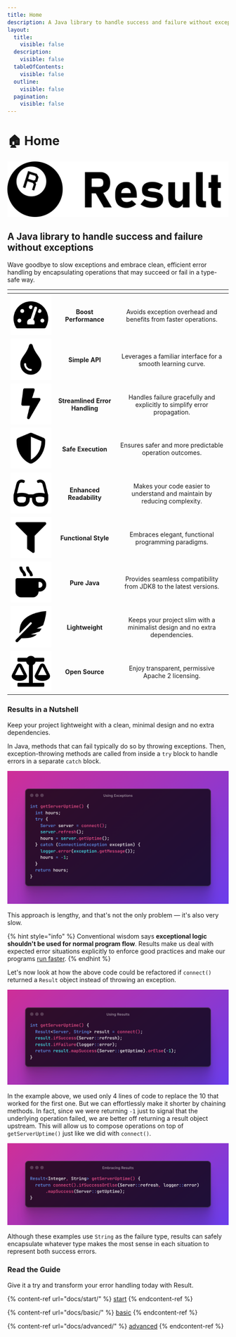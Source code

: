 ```yaml
---
title: Home
description: A Java library to handle success and failure without exceptions
layout:
  title:
    visible: false
  description:
    visible: false
  tableOfContents:
    visible: false
  outline:
    visible: false
  pagination:
    visible: false
---
```


# 🏠 Home



<picture><source srcset=".gitbook/assets/result-logo.dark.svg" media="(prefers-color-scheme: dark)"><img src=".gitbook/assets/result-logo.svg" alt=""></picture>

## A Java library to handle success and failure without exceptions

Wave goodbye to slow exceptions and embrace clean, efficient error handling by encapsulating operations that may succeed or fail in a type-safe way.

<table data-view="cards"><thead><tr><th align="center"></th><th align="center"></th><th align="center"></th></tr></thead><tbody><tr><td align="center"><picture><source srcset=".gitbook/assets/tachometer-alt.dark.svg" media="(prefers-color-scheme: dark)"><img src=".gitbook/assets/tachometer-alt.svg" alt="Because exceptions are so last century."></picture></td><td align="center"><strong>Boost Performance</strong></td><td align="center">Avoids exception overhead and benefits from faster operations.</td></tr><tr><td align="center"><picture><source srcset=".gitbook/assets/tint.dark.svg" media="(prefers-color-scheme: dark)"><img src=".gitbook/assets/tint.svg" alt="For a smooth ride from Optional to Result."></picture></td><td align="center"><strong>Simple API</strong></td><td align="center">Leverages a familiar interface for a smooth learning curve.</td></tr><tr><td align="center"><picture><source srcset=".gitbook/assets/bolt.dark.svg" media="(prefers-color-scheme: dark)"><img src=".gitbook/assets/bolt.svg" alt="Say goodbye to error-handling acrobatics."></picture></td><td align="center"><strong>Streamlined Error Handling</strong></td><td align="center">Handles failure gracefully and explicitly to simplify error propagation.</td></tr><tr><td align="center"><picture><source srcset=".gitbook/assets/shield-alt.dark.svg" media="(prefers-color-scheme: dark)"><img src=".gitbook/assets/shield-alt.svg" alt="Skip the exception rollercoaster and enjoy the smooth ride."></picture></td><td align="center"><strong>Safe Execution</strong></td><td align="center">Ensures safer and more predictable operation outcomes.</td></tr><tr><td align="center"><picture><source srcset=".gitbook/assets/glasses.dark.svg" media="(prefers-color-scheme: dark)"><img src=".gitbook/assets/glasses.svg" alt="So you can actually understand your own code next month."></picture></td><td align="center"><strong>Enhanced Readability</strong></td><td align="center">Makes your code easier to understand and maintain by reducing complexity.</td></tr><tr><td align="center"><picture><source srcset=".gitbook/assets/filter.dark.svg" media="(prefers-color-scheme: dark)"><img src=".gitbook/assets/filter.svg" alt="For those who prefer elegance over chaos."></picture></td><td align="center"><strong>Functional Style</strong></td><td align="center">Embraces elegant, functional programming paradigms.</td></tr><tr><td align="center"><picture><source srcset=".gitbook/assets/mug-hot.dark.svg" media="(prefers-color-scheme: dark)"><img src=".gitbook/assets/mug-hot.svg" alt="Whether you’re stuck in the past or embracing the future, we’ve got you covered."></picture></td><td align="center"><strong>Pure Java</strong></td><td align="center">Provides seamless compatibility from JDK8 to the latest versions.</td></tr><tr><td align="center"><picture><source srcset=".gitbook/assets/feather-alt.dark.svg" media="(prefers-color-scheme: dark)"><img src=".gitbook/assets/feather-alt.svg" alt="Because bloated libraries are so overrated."></picture></td><td align="center"><strong>Lightweight</strong></td><td align="center">Keeps your project slim with a minimalist design and no extra dependencies.</td></tr><tr><td align="center"><picture><source srcset=".gitbook/assets/balance-scale.dark.svg" media="(prefers-color-scheme: dark)"><img src=".gitbook/assets/balance-scale.svg" alt="Feel free to tweak and share — no strings attached."></picture></td><td align="center"><strong>Open Source</strong></td><td align="center">Enjoy transparent, permissive Apache 2 licensing.</td></tr></tbody></table>

### Results in a Nutshell

Keep your project lightweight with a clean, minimal design and no extra dependencies.

In Java, methods that can fail typically do so by throwing exceptions. Then, exception-throwing methods are called from inside a `try` block to handle errors in a separate `catch` block.

<div data-full-width="true">

<img src=".gitbook/assets/using-exceptions.png" alt="Using Exceptions">

</div>

This approach is lengthy, and that's not the only problem — it's also very slow.

{% hint style="info" %}
Conventional wisdom says **exceptional logic shouldn't be used for normal program flow**. Results make us deal with expected error situations explicitly to enforce good practices and make our programs [run faster](extra/benchmark.md).
{% endhint %}

Let's now look at how the above code could be refactored if `connect()` returned a `Result` object instead of throwing an exception.

<div data-full-width="true">

<img src=".gitbook/assets/using-results.png" alt="Using Results">

</div>

In the example above, we used only 4 lines of code to replace the 10 that worked for the first one. But we can effortlessly make it shorter by chaining methods. In fact, since we were returning `-1` just to signal that the underlying operation failed, we are better off returning a result object upstream. This will allow us to compose operations on top of `getServerUptime()` just like we did with `connect()`.

<div data-full-width="true">

<img src=".gitbook/assets/embracing-results.png" alt="Embracing Results">

</div>

Although these examples use `String` as the failure type, results can safely encapsulate whatever type makes the most sense in each situation to represent both success errors.

### Read the Guide

Give it a try and transform your error handling today with Result.&#x20;

{% content-ref url="docs/start/" %}
[start](docs/start/)
{% endcontent-ref %}

{% content-ref url="docs/basic/" %}
[basic](docs/basic/)
{% endcontent-ref %}

{% content-ref url="docs/advanced/" %}
[advanced](docs/advanced/)
{% endcontent-ref %}
